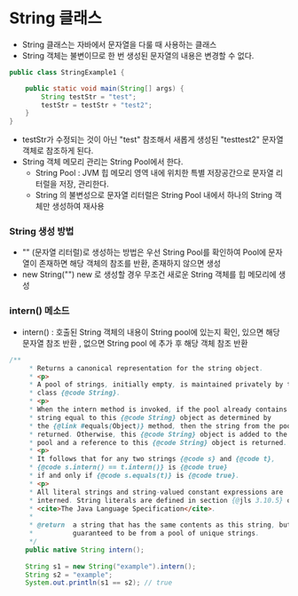# String 클래스

* String 클래스는 자바에서 문자열을 다룰 때 사용하는 클래스
* String 객체는 불변이므로 한 번 생성된 문자열의 내용은 변경할 수 없다. 

```java
public class StringExample1 {

    public static void main(String[] args) {
        String testStr = "test";
        testStr = testStr + "test2";
    }
}
```
* testStr가 수정되는 것이 아닌 "test" 참조해서 새롭게 생성된 "testtest2" 문자열 객체로 참조하게 된다.
* String 객체 메모리 관리는 String Pool에서 한다.
  * String Pool : JVM 힙 메모리 영역 내에 위치한 특별 저장공간으로 문자열 리터럴을 저장, 관리한다.
  * String 의 불변성으로 문자열 리터럴은 String Pool 내에서 하나의 String 객체만 생성하여 재사용

### String 생성 방법 
* "" (문자열 리터럴)로 생성하는 방법은 우선 String Pool를 확인하여 Pool에 문자열이 존재하면 해당 객체의 참조를 반환, 존재하지 않으면 생성
* new String("") new 로 생성할 경우 무조건 새로운 String 객체를 힙 메모리에 생성

### intern() 메소드
* intern() : 호출된 String 객체의 내용이 String pool에 있는지 확인, 있으면 해당 문자열 참조 반환 , 없으면 String pool 에 추가 후 해당 객체 참조 반환

```java
/**
     * Returns a canonical representation for the string object.
     * <p>
     * A pool of strings, initially empty, is maintained privately by the
     * class {@code String}.
     * <p>
     * When the intern method is invoked, if the pool already contains a
     * string equal to this {@code String} object as determined by
     * the {@link #equals(Object)} method, then the string from the pool is
     * returned. Otherwise, this {@code String} object is added to the
     * pool and a reference to this {@code String} object is returned.
     * <p>
     * It follows that for any two strings {@code s} and {@code t},
     * {@code s.intern() == t.intern()} is {@code true}
     * if and only if {@code s.equals(t)} is {@code true}.
     * <p>
     * All literal strings and string-valued constant expressions are
     * interned. String literals are defined in section {@jls 3.10.5} of the
     * <cite>The Java Language Specification</cite>.
     *
     * @return  a string that has the same contents as this string, but is
     *          guaranteed to be from a pool of unique strings.
     */
    public native String intern();
    
    String s1 = new String("example").intern();
    String s2 = "example";
    System.out.println(s1 == s2); // true
    
```